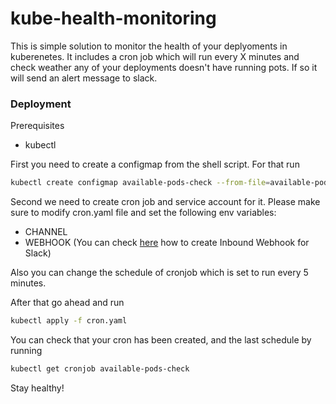 # kube-health-monitoring
This is simple solution to monitor the health of your deplyoments in kuberenetes. It includes a cron job which will run 
every X minutes and check weather any of your deployments doesn't have running pots. If so it will send an alert message to slack.

### Deployment

Prerequisites
* kubectl 

First you need to create a configmap from the shell script. For that run
```bash
kubectl create configmap available-pods-check --from-file=available-pods-check.sh
```

Second we need to create cron job and service account for it. 
Please make sure to modify cron.yaml file and set the following env variables: 

* CHANNEL
* WEBHOOK (You can check [here](https://api.slack.com/messaging/webhooks) how to create Inbound Webhook for Slack)

Also you can change the schedule of cronjob which is set to run every 5 minutes.

After that go ahead and run 
```bash
kubectl apply -f cron.yaml
```
 
You can check that your cron has been created, and the last schedule by running
```bash
kubectl get cronjob available-pods-check
```

Stay healthy!